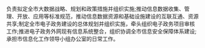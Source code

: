 负责拟定全市大数据战略、规划和政策措施并组织实施;推动信息数据收集、管理、开放、应用等标准规范，推动信息数据资源和基础设施建设的互联互通、资源共享;制定全市电子政务建设的总体规划并组织实施，牵头组织电子政务项目审核工作;推进电子政务外网现有信息系统整合，组织协调全市信息安全保障体系建设;承担市信息化工作领导小组办公室的日常工作。